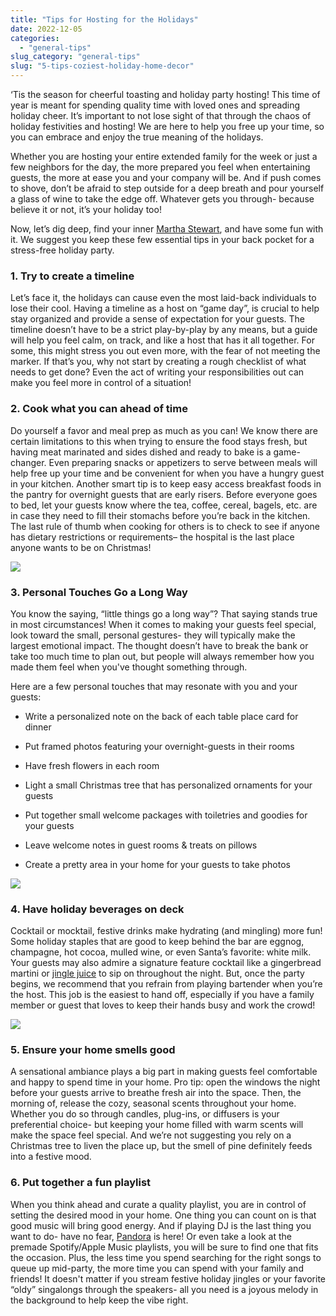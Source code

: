 ```yaml
---
title: "Tips for Hosting for the Holidays"
date: 2022-12-05
categories: 
  - "general-tips"
slug_category: "general-tips"
slug: "5-tips-coziest-holiday-home-decor"
---
```


‘Tis the season for cheerful toasting and holiday party hosting! This time of year is meant for spending quality time with loved ones and spreading holiday cheer. It’s important to not lose sight of that through the chaos of holiday festivities and hosting! We are here to help you free up your time, so you can embrace and enjoy the true meaning of the holidays.  

Whether you are hosting your entire extended family for the week or just a few neighbors for the day, the more prepared you feel when entertaining guests, the more at ease you and your company will be. And if push comes to shove, don’t be afraid to step outside for a deep breath and pour yourself a glass of wine to take the edge off. Whatever gets you through- because believe it or not, it’s your holiday too! 

Now, let’s dig deep, find your inner [Martha Stewart](https://www.marthastewart.com), and have some fun with it. We suggest you keep these few essential tips in your back pocket for a stress-free holiday party.   

### **1\. Try to create a timeline**  

Let’s face it, the holidays can cause even the most laid-back individuals to lose their cool. Having a timeline as a host on “game day”, is crucial to help stay organized and provide a sense of expectation for your guests. The timeline doesn’t have to be a strict play-by-play by any means, but a guide will help you feel calm, on track, and like a host that has it all together. For some, this might stress you out even more, with the fear of not meeting the marker. If that’s you, why not start by creating a rough checklist of what needs to get done? Even the act of writing your responsibilities out can make you feel more in control of a situation! 

### **2\. Cook what you can ahead of time** 

Do yourself a favor and meal prep as much as you can! We know there are certain limitations to this when trying to ensure the food stays fresh, but having meat marinated and sides dished and ready to bake is a game-changer. Even preparing snacks or appetizers to serve between meals will help free up your time and be convenient for when you have a hungry guest in your kitchen. Another smart tip is to keep easy access breakfast foods in the pantry for overnight guests that are early risers. Before everyone goes to bed, let your guests know where the tea, coffee, cereal, bagels, etc. are in case they need to fill their stomachs before you’re back in the kitchen. The last rule of thumb when cooking for others is to check to see if anyone has dietary restrictions or requirements– the hospital is the last place anyone wants to be on Christmas! 

![](images/2-1024x577.png)

### ****3\. Personal Touches Go a Long Way****  

You know the saying, “little things go a long way”? That saying stands true in most circumstances! When it comes to making your guests feel special, look toward the small, personal gestures- they will typically make the largest emotional impact. The thought doesn’t have to break the bank or take too much time to plan out, but people will always remember how you made them feel when you've thought something through. 

Here are a few personal touches that may resonate with you and your guests: 

- Write a personalized note on the back of each table place card for dinner 

- Put framed photos featuring your overnight-guests in their rooms 

- Have fresh flowers in each room  

- Light a small Christmas tree that has personalized ornaments for your guests 

- Put together small welcome packages with toiletries and goodies for your guests 

- Leave welcome notes in guest rooms & treats on pillows 

- Create a pretty area in your home for your guests to take photos 

![](images/3-1024x577.png)

### **4\. Have holiday beverages on deck** 

Cocktail or mocktail, festive drinks make hydrating (and mingling) more fun! Some holiday staples that are good to keep behind the bar are eggnog, champagne, hot cocoa, mulled wine, or even Santa’s favorite: white milk. Your guests may also admire a signature feature cocktail like a gingerbread martini or [jingle juice](https://www.delish.com/cooking/recipe-ideas/recipes/a56844/jingle-juice-recipe/) to sip on throughout the night. But, once the party begins, we recommend that you refrain from playing bartender when you’re the host. This job is the easiest to hand off, especially if you have a family member or guest that loves to keep their hands busy and work the crowd! 

![](images/4-1-1024x577.png)

### **5\. Ensure your home smells good** 

A sensational ambiance plays a big part in making guests feel comfortable and happy to spend time in your home. Pro tip: open the windows the night before your guests arrive to breathe fresh air into the space. Then, the morning of, release the cozy, seasonal scents throughout your home. Whether you do so through candles, plug-ins, or diffusers is your preferential choice- but keeping your home filled with warm scents will make the space feel special. And we’re not suggesting you rely on a Christmas tree to liven the place up, but the smell of pine definitely feeds into a festive mood. 

### **6\. Put together a fun playlist**  

When you think ahead and curate a quality playlist, you are in control of setting the desired mood in your home. One thing you can count on is that good music will bring good energy. And if playing DJ is the last thing you want to do- have no fear, [Pandora](https://www.pandora.com) is here! Or even take a look at the premade Spotify/Apple Music playlists, you will be sure to find one that fits the occasion. Plus, the less time you spend searching for the right songs to queue up mid-party, the more time you can spend with your family and friends! It doesn't matter if you stream festive holiday jingles or your favorite “oldy” singalongs through the speakers- all you need is a joyous melody in the background to help keep the vibe right.
